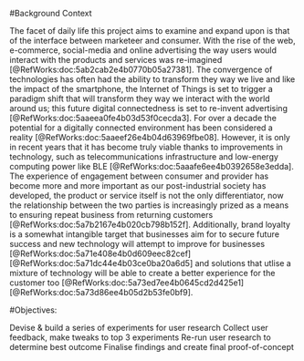 ﻿<section>

#Background Context

The facet of daily life this project aims to examine and expand upon is that of the interface between marketeer and consumer. With the rise of the web, e-commerce, social-media and online advertising the way users would interact with the products and services was re-imagined [@RefWorks:doc:5ab2cab2e4b0770b05a27381].
The convergence of technologies has often had the ability to transform they way we live and like the impact of the smartphone, the Internet of Things is set to trigger a paradigm shift that will transform they way we interact with the world around us; this future digital connectedness is set to re-invent advertising [@RefWorks:doc:5aaeea0fe4b03d53f0cecda3].
For over a decade the potential for a digitally connected environment has been considered a reality [@RefWorks:doc:5aaeef26e4b04d63969fbe08]. However, it is only in recent years that it has become truly viable thanks to improvements in technology, such as telecommunications infrastructure and low-energy computing power like BLE [@RefWorks:doc:5aaafe6ee4b0392658e3edda].
The experience of engagement between consumer and provider has become more and more important as our post-industrial society has developed, the product or service itself is not the only differentiator, now the relationship between the two parties is increasingly prized as a means to ensuring repeat business from returning customers [@RefWorks:doc:5a7b2167e4b020cb798b152f].
Additionally, brand loyalty is a somewhat intangible target that businesses aim for to secure future success and new technology will attempt to improve for businesses [@RefWorks:doc:5a71e408e4b0d609eec82cef][@RefWorks:doc:5a71dc44e4b03ce0ba20a6d5] and solutions that utlise a mixture of technology will be able to create a better experience for the customer too [@RefWorks:doc:5a73ed7ee4b0645cd2d425e1][@RefWorks:doc:5a73d86ee4b05d2b53fe0bf9].

</section>

<section>

#Objectives:

Devise & build a series of experiments for user research
Collect  user feedback, make tweaks to top 3 experiments
Re-run user research to determine best outcome
Finalise findings and create final proof-of-concept

</section>
